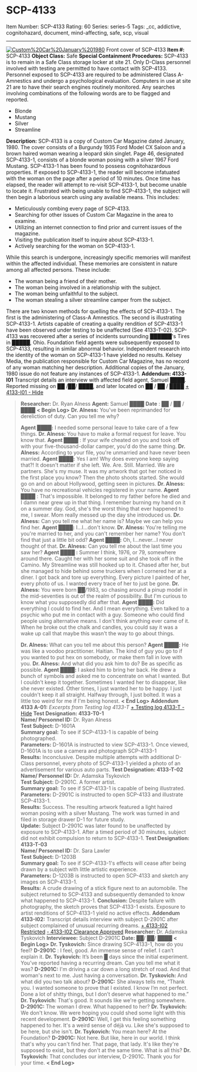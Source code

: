 # SCP-4133
Item Number: SCP-4133
Rating: 60
Series: series-5
Tags: _cc, addictive, cognitohazard, document, mind-affecting, safe, scp, visual

---

[![Custom%20Car%20January%201980](https://scp-wiki.wdfiles.com/local--resized-images/scp-4133/Custom%20Car%20January%201980/medium.jpg)](https://scp-wiki.wdfiles.com/local--files/scp-4133/Custom%20Car%20January%201980)
Front cover of SCP-4133
**Item #:** SCP-4133
**Object Class:** Safe
**Special Containment Procedures:** SCP-4133 is to remain in a Safe Class storage locker at site 21. Only D-Class personnel involved with testing are permitted to have contact with SCP-4133. Personnel exposed to SCP-4133 are required to be administered Class A-Amnestics and undergo a psychological evaluation. Computers in use at site 21 are to have their search engines routinely monitored. Any searches involving combinations of the following words are to be flagged and reported.
  * Blonde
  * Mustang
  * Silver
  * Streamline

**Description:** SCP-4133 is a copy of Custom Car Magazine dated January, 1980. The cover consists of a Burgundy 1935 Ford Model CX Saloon and a brown haired woman wearing a leopard skin singlet. Page 46, designated SCP-4133-1, consists of a blonde woman posing with a silver 1967 Ford Mustang. SCP-4133-1 has been found to possess cognitohazardous properties. If exposed to SCP-4133-1, the reader will become infatuated with the woman on the page after a period of 10 minutes. Once time has elapsed, the reader will attempt to re-visit SCP-4133-1, but become unable to locate it. Frustrated with being unable to find SCP-4133-1, the subject will then begin a laborious search using any available means. This includes:
  * Meticulously combing every page of SCP-4133.
  * Searching for other issues of Custom Car Magazine in the area to examine.
  * Utilizing an internet connection to find prior and current issues of the magazine.
  * Visiting the publication itself to inquire about SCP-4133-1.
  * Actively searching for the woman on SCP-4133-1.

While this search is undergone, increasingly specific memories will manifest within the affected individual. These memories are consistent in nature among all affected persons. These include:
  * The woman being a friend of their mother.
  * The woman being involved in a relationship with the subject.
  * The woman being unfaithful to the subject.
  * The woman stealing a silver streamline camper from the subject.

There are two known methods for quelling the effects of SCP-4133-1. The first is the administering of Class-A Amnestics. The second is illustrating SCP-4133-1. Artists capable of creating a quality rendition of SCP-4133-1 have been observed under testing to be unaffected (See 4133-T-02).
SCP-4133 was recovered after a series of incidents surrounding ██████'s Tires in █████, Ohio. Foundation field agents were subsequently exposed to SCP-4133, resulting in similar abnormal behavior. Independent research into the identity of the woman on SCP-4133-1 have yielded no results. Kelsey Media, the publication responsible for Custom Car Magazine, has no record of any woman matching her description. Additional copies of the January, 1980 issue do not feature any instances of SCP-4133-1.
**Addendum: 4133-I01**
Transcript details an interview with affected field agent, Samuel ████. Reported missing on ██ /██/ ████, and later located on ██ / ██ / ████
[\+ 4133-I01 ](javascript:;)
[\- Hide](javascript:;)
> **Researcher:** Dr. Ryan Alness
> **Agent:** Samuel ████
> **Date** : ██ / ██ / ████
> **< Begin Log>**
> **Dr. Alness:** You've been reprimanded for dereliction of duty. Can you tell me why?  
>    
>  **Agent ████:** I needed some personal leave to take care of a few things.
> **Dr. Alness:** You have to make a formal request for leave. You know that.
> **Agent ████** : If your wife cheated on you and took off with your five-thousand-dollar camper, you'd do the same thing.
> **Dr. Alness:** According to your file, you're unmarried and have never been married.
> **Agent ████:** Yes I am! Why does everyone keep saying that?! It doesn't matter if she left. We. Are. Still. Married. We are partners. She's my muse. It was my artwork that got her noticed in the first place you know? Then the photo shoots started. She would go on and on about Hollywood, getting seen in pictures.
> **Dr. Alness:** You have no recreational vehicles registered in your name.
> **Agent ████** : That's impossible. It belonged to my father before he died and I damn near grew up in that thing. I remember burning my hand on it on a summer day. God, she's the worst thing that ever happened to me, I swear. Mom really messed up the day she introduced us.
> **Dr. Alness:** Can you tell me what her name is? Maybe we can help you find her.
> **Agent ████:** I…I…don't know.
> **Dr. Alness:** You're telling me you're married to her, and you can't remember her name? You don't find that just a little bit odd?
> **Agent ████:** Oh, I…never…I never thought of that.
> **Dr. Alness:** Can you tell me about the last time you saw her?
> **Agent ████ :** Summer I think, 1976, or 79, somewhere around there. Caught her with her some suit and she took off in the Camino. My Streamline was still hooked up to it. Chased after her, but she managed to hide behind some truckers when I cornered her at a diner. I got back and tore up everything. Every picture I painted of her, every photo of us. I wanted every trace of her to just be gone.
> **Dr. Alness:** You were born ██/1983, so chasing around a pinup model in the mid-seventies is out of the realm of possibility. But I'm curious to know what you supposedly did after that.
> **Agent ████:** Did everything I could to find her. And I mean everything. Even talked to a psychic who put me in contact with a guy. Someone who could find people using alternative means. I don't think anything ever came of it. When he broke out the chalk and candles, you could say it was a wake up call that maybe this wasn't the way to go about things.  
>    
>  **Dr. Alness:** What can you tell me about this person?
> **Agent ████:** He was like a voodoo practitioner. Haitian. The kind of guy you go to if you wanted to put hex on somebody, or make them fall in love with you.
> **Dr. Alness:** And what did you ask him to do? Be as specific as possible.
> **Agent ████:** I asked him to bring her back. He drew a bunch of symbols and asked me to concentrate on what I wanted. But I couldn't keep it together. Sometimes I wanted her to disappear, like she never existed. Other times, I just wanted her to be happy. I just couldn't keep it all straight. Halfway through, I just bolted. It was a little too weird for me if I'm being honest.
> **< End Log>**
**Addendum 4133 A-01:** _Excerpts from Testing log 4133-T_
[\+ Testing log 4133-T ](javascript:;)
[\- Hide](javascript:;)
> **Test Designation: 4133-T0-1**  
>  **Name/ Personnel ID:** Dr. Ryan Alness  
>  **Test Subject:** D-1601A  
>  **Summary goal:** To see if SCP-4133-1 is capable of being photographed.  
>  **Parameters:** D-1601A is instructed to view SCP-4133-1. Once viewed, D-1601A is to use a camera and photograph SCP-4133-1  
>  **Results:** Inconclusive. Despite multiple attempts with additional D-Class personnel, every photo of SCP-4133-1 yielded a photo of an advertisement for various auto parts.
> **Test Designation: 4133-T-02**  
>  **Name/ Personnel ID:** Dr. Adamska Tsykovich  
>  **Test Subject:** D-2901C. A former artist.  
>  **Summary goal:** To see if SCP-4133-1 is capable of being illustrated.  
>  **Parameters:** D-2901C is instructed to open SCP-4133 and illustrate SCP-4133-1.  
>  **Results:** Success. The resulting artwork featured a light haired woman posing with a silver Mustang. The work was turned in and filed in storage drawer D-1 for future study.  
>  **Update:** Subject D-2901C was later found to be unaffected by exposure to SCP-4133-1. After a timed period of 30 minutes, subject did not exhibit compulsion to return to SCP-4133-1.
> **Test Designation: 4133-T-03**  
>  **Name/ Personnel ID:** Dr. Sara Lawler  
>  **Test Subject:** D-1203B  
>  **Summary goal:** To see if SCP-4133-1's effects will cease after being drawn by a subject with little artistic experience.  
>  **Parameters:** D-1203B is instructed to open SCP-4133 and sketch any images on SCP-4133-1.  
>  **Results:** A crude drawing of a stick figure next to an automobile. The subject returned to SCP-4133 and subsequently demanded to know what happened to SCP-4133-1.
**Conclusion:** Despite failure with photography, the sketch proves that SCP-4133-1 exists. Exposure to artist renditions of SCP-4133-1 yield no active effects.
**Addendum 4133-I02:**
Transcript details interview with subject D-2901C after subject complained of unusual recurring dreams.
[\+ 4133-I02 Restricted](javascript:;)
[\- 4133-I02 Clearance Approved](javascript:;)
> **Researcher:** Dr. Adamska Tyskovich
> **Interviewee:** Subject D-2901C
> **Date:** ██/ ██/ ████
> **< Begin Log>**
> **Dr. Tyskovich:** Since drawing SCP-4133-1, how do you feel?
> **D-2901C** : I feel, good. An immense sense of relief. I can’t explain it.
> **Dr. Tsykovich:** It’s been █ days since the initial experiment. You’ve reported having a recurring dream. Can you tell me what it was?
> **D-2901C:** I'm driving a car down a long stretch of road. And that woman's next to me. Just having a conversation.
> **Dr. Tyskovich:** And what did you two talk about?
> **D-2901C:** She always tells me, “Thank you. I wanted someone to prove that I existed. I know I’m not perfect. Done a lot of shitty things, but I don’t deserve what happened to me.”
> **Dr. Tsykovich:** That's good. It sounds like we're getting somewhere.
> **D-2901C:** The woman I drew. What happened to her?
> **Dr. Tsykovich:** We don't know. We were hoping you could shed some light with this recent development.
> **D-2901C:** Well, I get this feeling something happened to her. It's a weird sense of déjà vu. Like she's supposed to be here, but she isn't.
> **Dr. Tsykovich:** You mean here? At the Foundation?
> **D-2901C:** Not here. But like, here in our world. I think that's why you can't find her. That page, that lady. It's like they're supposed to exist, but they don't at the same time. What is all this?
> **Dr. Tsykovich:** That concludes our interview, D-2901C. Thank you for your time.
> **< End Log>**